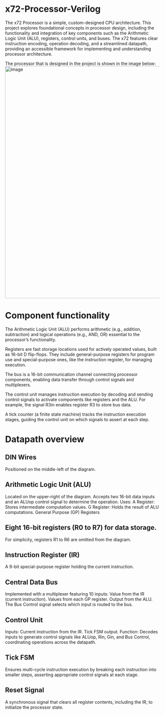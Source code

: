 # x72-Processor-Verilog
The x72 Processor is a simple, custom-designed CPU architecture. This project explores foundational concepts in processor design, including the functionality and integration of key components such as the Arithmetic Logic Unit (ALU), registers, control units, and buses. The x72 features clear instruction encoding, operation decoding, and a streamlined datapath, providing an accessible framework for implementing and understanding processor architecture.

The processor that is designed in the project is shown in the image below:
<img width="756" alt="image" src="https://github.com/user-attachments/assets/8a5d3d4f-4308-4332-a4fa-e4e42efd8453">


# Component functionality
The Arithmetic Logic Unit (ALU) performs arithmetic (e.g., addition, subtraction) and logical operations (e.g., AND, OR) essential to the processor’s functionality.

Registers are fast storage locations used for actively operated values, built as 16-bit D flip-flops. They include general-purpose registers for program use and special-purpose ones, like the instruction register, for managing execution.

The bus is a 16-bit communication channel connecting processor components, enabling data transfer through control signals and multiplexers.

The control unit manages instruction execution by decoding and sending control signals to activate components like registers and the ALU. For example, the signal R3in enables register R3 to store bus data.

A tick counter (a finite state machine) tracks the instruction execution stages, guiding the control unit on which signals to assert at each step.


# Datapath overview
## DIN Wires

Positioned on the middle-left of the diagram.

## Arithmetic Logic Unit (ALU)

Located on the upper-right of the diagram.
Accepts two 16-bit data inputs and an ALUop control signal to determine the operation.
Uses:
A Register: Stores intermediate computation values.
G Register: Holds the result of ALU computations.
General Purpose (GP) Registers

## Eight 16-bit registers (R0 to R7) for data storage.
For simplicity, registers R1 to R6 are omitted from the diagram.
## Instruction Register (IR)

A 9-bit special-purpose register holding the current instruction.
## Central Data Bus

Implemented with a multiplexer featuring 10 inputs:
Value from the IR (current instruction).
Values from each GP register.
Output from the ALU.
The Bus Control signal selects which input is routed to the bus.
## Control Unit
Inputs:
Current instruction from the IR.
Tick FSM output.
Function:
Decodes inputs to generate control signals like ALUop, Rin, Gin, and Bus Control, coordinating operations across the datapath.

## Tick FSM

Ensures multi-cycle instruction execution by breaking each instruction into smaller steps, asserting appropriate control signals at each stage.
## Reset Signal

A synchronous signal that clears all register contents, including the IR, to initialize the processor state.
